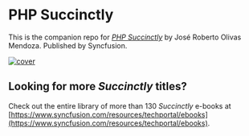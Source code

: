 # PHP Succinctly

This is the companion repo for [*PHP Succinctly*](https://www.syncfusion.com/resources/techportal/details/ebooks/PHP_Succinctly) by José Roberto Olivas Mendoza. Published by Syncfusion.

[![cover](https://github.com/SyncfusionSuccinctlyE-Books/PHP-Succinctly/blob/master/cover.png)](https://www.syncfusion.com/resources/techportal/details/ebooks/PHP_Succinctly)

## Looking for more _Succinctly_ titles?

Check out the entire library of more than 130 _Succinctly_ e-books at [https://www.syncfusion.com/resources/techportal/ebooks](https://www.syncfusion.com/resources/techportal/ebooks).
